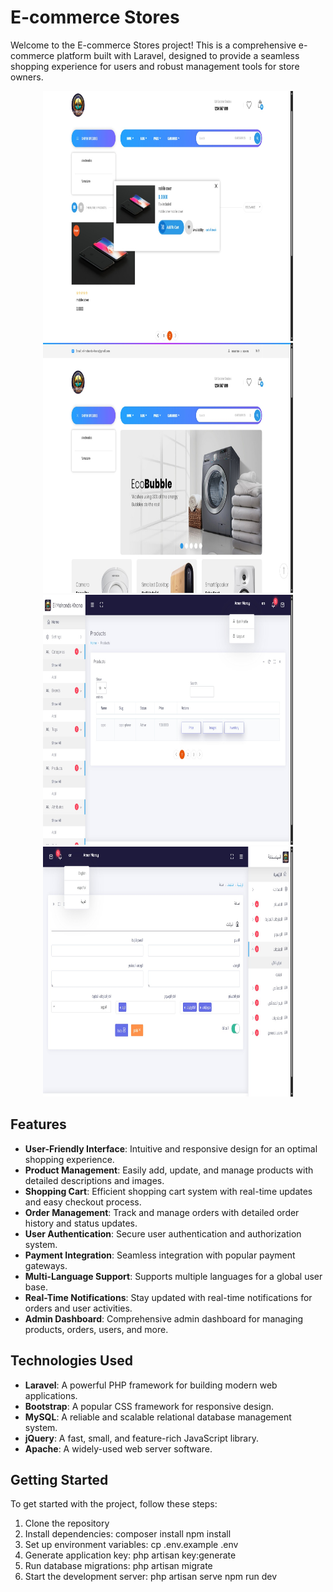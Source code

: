 # E-commerce Stores

Welcome to the E-commerce Stores project! This is a comprehensive e-commerce platform built with Laravel, designed to provide a seamless shopping experience for users and robust management tools for store owners.

<p align="center">
<img width="400" height="400" src="./public/assets/images/img1.jpeg">
<img width="400" height="400" src="./public/assets/images/img2.jpeg">
<img width="400" height="400" src="./public/assets/images/img3.jpeg">
<img width="400" height="400" src="./public/assets/images/img4.jpeg">
</p>

## Features

-   **User-Friendly Interface**: Intuitive and responsive design for an optimal shopping experience.
-   **Product Management**: Easily add, update, and manage products with detailed descriptions and images.
-   **Shopping Cart**: Efficient shopping cart system with real-time updates and easy checkout process.
-   **Order Management**: Track and manage orders with detailed order history and status updates.
-   **User Authentication**: Secure user authentication and authorization system.
-   **Payment Integration**: Seamless integration with popular payment gateways.
-   **Multi-Language Support**: Supports multiple languages for a global user base.
-   **Real-Time Notifications**: Stay updated with real-time notifications for orders and user activities.
-   **Admin Dashboard**: Comprehensive admin dashboard for managing products, orders, users, and more.

## Technologies Used

-   **Laravel**: A powerful PHP framework for building modern web applications.
-   **Bootstrap**: A popular CSS framework for responsive design.
-   **MySQL**: A reliable and scalable relational database management system.
-   **jQuery**: A fast, small, and feature-rich JavaScript library.
-   **Apache**: A widely-used web server software.

## Getting Started

To get started with the project, follow these steps:

1. Clone the repository
2. Install dependencies:
   composer install
   npm install
3. Set up environment variables:
   cp .env.example .env
4. Generate application key:
   php artisan key:generate
5. Run database migrations:
   php artisan migrate
6. Start the development server:
   php artisan serve
   npm run dev
